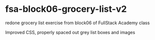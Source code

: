 # fsa-block06-grocery-list-v2
redone grocery list exercise from block06 of FullStack Academy class

Improved CSS, properly spaced out grey list boxes and images
